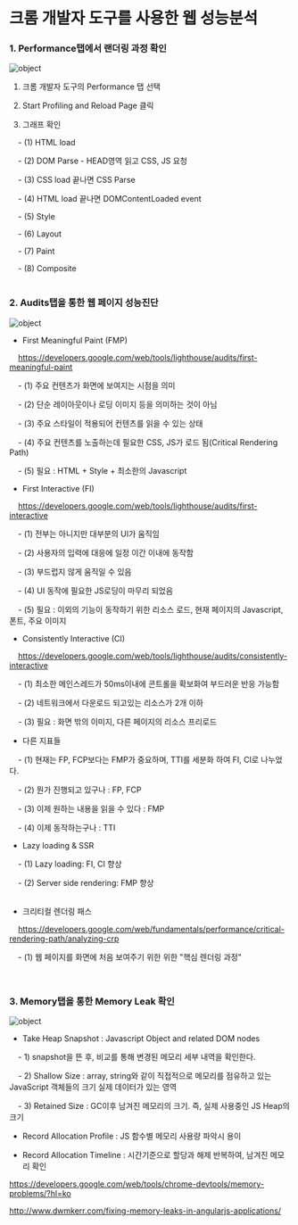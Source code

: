 # 크롬 개발자 도구를 사용한 웹 성능분석

### 1. Performance탭에서 랜더링 과정 확인

![object](/images/develop/chrome_debug_performance.png "object")

1) 크롬 개발자 도구의 Performance 탭 선택

2) Start Profiling and Reload Page 클릭

3) 그래프 확인

 &nbsp;&nbsp;&nbsp; - (1) HTML load
 
 &nbsp;&nbsp;&nbsp; - (2) DOM Parse - HEAD영역 읽고 CSS, JS 요청
 
 &nbsp;&nbsp;&nbsp; - (3) CSS load 끝나면 CSS Parse
     
 &nbsp;&nbsp;&nbsp; - (4) HTML load 끝나면 DOMContentLoaded event
 
 &nbsp;&nbsp;&nbsp; - (5) Style
 
 &nbsp;&nbsp;&nbsp; - (6) Layout
 
 &nbsp;&nbsp;&nbsp; - (7) Paint
 
 &nbsp;&nbsp;&nbsp; - (8) Composite
<br><br>

### 2. Audits탭을 통한 웹 페이지 성능진단

![object](/images/develop/chrome_debug_audits.png "object")

* First Meaningful Paint (FMP)

 &nbsp;&nbsp;&nbsp; <https://developers.google.com/web/tools/lighthouse/audits/first-meaningful-paint>
  
 &nbsp;&nbsp;&nbsp; - (1) 주요 컨텐츠가 화면에 보여지는 시점을 의미
        
 &nbsp;&nbsp;&nbsp; - (2) 단순 레이아웃이나 로딩 이미지 등을 의미하는 것이 아님
        
 &nbsp;&nbsp;&nbsp; - (3) 주요 스타일이 적용되어 컨텐츠를 읽을 수 있는 상태
        
 &nbsp;&nbsp;&nbsp; - (4) 주요 컨텐츠를 노출하는데 필요한 CSS, JS가 로드 됨(Critical Rendering Path)
        
 &nbsp;&nbsp;&nbsp; - (5) 필요 : HTML + Style + 최소한의 Javascript
 <br>
        
* First Interactive (FI)

 &nbsp;&nbsp;&nbsp; <https://developers.google.com/web/tools/lighthouse/audits/first-interactive>

 &nbsp;&nbsp;&nbsp; - (1) 전부는 아니지만 대부분의 UI가 움직임
        
 &nbsp;&nbsp;&nbsp; - (2) 사용자의 입력에 대응에 일정 이간 이내에 동작함
        
 &nbsp;&nbsp;&nbsp; - (3) 부드럽지 않게 움직일 수 있음
        
 &nbsp;&nbsp;&nbsp; - (4) UI 동작에 필요한 JS로딩이 마무리 되었음
        
 &nbsp;&nbsp;&nbsp; - (5) 필요 : 이외의 기능이 동작하기 위한 리소스 로드, 현재 페이지의 Javascript, 폰트, 주요 이미지
 <br>
        
* Consistently Interactive (CI)

 &nbsp;&nbsp;&nbsp; <https://developers.google.com/web/tools/lighthouse/audits/consistently-interactive>

 &nbsp;&nbsp;&nbsp; - (1) 최소한 메인스레드가 50ms이내에 콘트롤을 확보화여 부드러운 반응 가능함
        
 &nbsp;&nbsp;&nbsp; - (2) 네트워크에서 다운로드 되고있는 리소스가 2개 이하
        
 &nbsp;&nbsp;&nbsp; - (3) 필요 : 화면 밖의 이미지, 다른 페이지의 리소스 프리로드
 <br>
        
* 다른 지표들        

 &nbsp;&nbsp;&nbsp; - (1) 현재는 FP, FCP보다는 FMP가 중요하며, TTI를 세분화 하여 FI, CI로 나누었다.
        
 &nbsp;&nbsp;&nbsp; - (2) 뭔가 진행되고 있구나 : FP, FCP
        
 &nbsp;&nbsp;&nbsp; - (3) 이제 원하는 내용을 읽을 수 있다 : FMP
        
 &nbsp;&nbsp;&nbsp; - (4) 이제 동작하는구나 : TTI
 <br>

* Lazy loading & SSR

 &nbsp;&nbsp;&nbsp; - (1) Lazy loading: FI, CI 향상

 &nbsp;&nbsp;&nbsp; - (2) Server side rendering: FMP 향상        
 <br>
 
* 크리티컬 렌더링 패스

 &nbsp;&nbsp;&nbsp; <https://developers.google.com/web/fundamentals/performance/critical-rendering-path/analyzing-crp>

 &nbsp;&nbsp;&nbsp; - (1) 웹 페이지를 화면에 처음 보여주기 위한 위한 "핵심 렌더링 과정"        
 <br><br>

### 3. Memory탭을 통한 Memory Leak 확인

![object](/images/develop/chrome_debug_memory.png "object")

* Take Heap Snapshot : Javascript Object and related DOM nodes

 &nbsp;&nbsp;&nbsp; - 1) snapshot을 뜬 후, 비교를 통해 변경된 메모리 세부 내역을 확인한다.

 &nbsp;&nbsp;&nbsp; - 2) Shallow Size : array, string와 같이 직접적으로 메모리를 점유하고 있는 JavaScript 객체들의 크기 실제 데이터가 있는 영역

 &nbsp;&nbsp;&nbsp; - 3) Retained Size : GC이후 남겨진 메모리의 크기. 즉, 실제 사용중인 JS Heap의 크기

* Record Allocation Profile : JS 함수별 메모리 사용량 파악시 용이 

* Record Allocation Timeline : 시간기준으로 할당과 해제 반복하여, 남겨진 메모리 확인

 <https://developers.google.com/web/tools/chrome-devtools/memory-problems/?hl=ko> 
 
 <http://www.dwmkerr.com/fixing-memory-leaks-in-angularjs-applications/>


